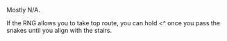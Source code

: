 Mostly N/A. 

If the RNG allows you to take top route, you can hold <^ once you pass the snakes until you align with the stairs.
